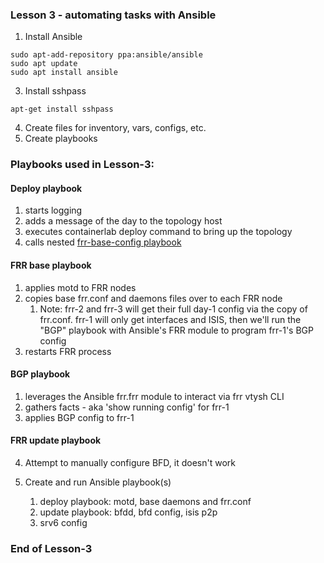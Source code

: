 ### Lesson 3 - automating tasks with Ansible

1. Install Ansible
```
sudo apt-add-repository ppa:ansible/ansible
sudo apt update
sudo apt install ansible

```

3. Install sshpass
```
apt-get install sshpass
```

4. Create files for inventory, vars, configs, etc.
5. Create playbooks

### Playbooks used in Lesson-3:

#### Deploy playbook
1. starts logging
2. adds a message of the day to the topology host
3. executes containerlab deploy command to bring up the topology
4. calls nested [frr-base-config playbook](ansible/lesson-3-frr-base-playbook.yml) 

#### FRR base playbook
1. applies motd to FRR nodes
2. copies base frr.conf and daemons files over to each FRR node
   1. Note: frr-2 and frr-3 will get their full day-1 config via the copy of frr.conf. frr-1 will only get interfaces and ISIS, then we'll run the "BGP" playbook with Ansible's FRR module to program frr-1's BGP config
3. restarts FRR process

#### BGP playbook
1. leverages the Ansible frr.frr module to interact via frr vtysh CLI
2. gathers facts - aka 'show running config' for frr-1
3. applies BGP config to frr-1

#### FRR update playbook

   
4. Attempt to manually configure BFD, it doesn't work

5. Create and run Ansible playbook(s)
   1. deploy playbook: motd, base daemons and frr.conf
   2. update playbook: bfdd, bfd config, isis p2p
   3. srv6 config


### End of Lesson-3


















